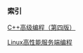 ### 索引

[C++高级编程（第四版）](https://github.com/sunbines/cpp_source_code/tree/main/cpp-01)

[Linux高性能服务端编程](https://github.com/sunbines/cpp_source_code/tree/main/cpp-02)